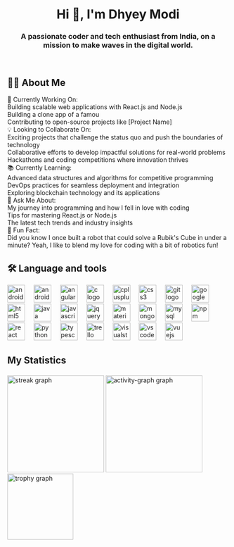 <h1 align="center">Hi 👋, I'm Dhyey Modi</h1>
<h3 align="center">A passionate coder and tech enthusiast from India, on a mission to make waves in the digital world.</h3>
<br/>
<h2 align="left">👩‍💻 About Me</h2>
<p align="left">🚀 Currently Working On:<br>      Building scalable web applications with React.js and Node.js<br>      Building a clone app of a famou<br>      Contributing to open-source projects like [Project Name]<br>💡 Looking to Collaborate On:<br>      Exciting projects that challenge the status quo and push the boundaries of technology<br>      Collaborative efforts to develop impactful solutions for real-world problems<br>      Hackathons and coding competitions where innovation thrives<br>📚 Currently Learning:<br>      Advanced data structures and algorithms for competitive programming<br>      DevOps practices for seamless deployment and integration<br>      Exploring blockchain technology and its applications<br>💬 Ask Me About:<br>      My journey into programming and how I fell in love with coding<br>      Tips for mastering React.js or Node.js<br>      The latest tech trends and industry insights<br>🎉 Fun Fact:<br>      Did you know I once built a robot that could solve a Rubik's Cube in under a minute? Yeah, I like to blend my love for coding with a bit of robotics fun!</p>

###


#####
<h2 align="left">🛠 Language and tools</h2>


<div align="left">
  <img src="https://cdn.jsdelivr.net/gh/devicons/devicon/icons/android/android-original.svg" height="40" alt="android logo"  />
  <img width="12" />
  <img src="https://cdn.jsdelivr.net/gh/devicons/devicon/icons/androidstudio/androidstudio-original.svg" height="40" alt="androidstudio logo"  />
  <img width="12" />
  <img src="https://cdn.jsdelivr.net/gh/devicons/devicon/icons/angularjs/angularjs-original.svg" height="40" alt="angularjs logo"  />
  <img width="12" />
  <img src="https://cdn.jsdelivr.net/gh/devicons/devicon/icons/c/c-original.svg" height="40" alt="c logo"  />
  <img width="12" />
  <img src="https://cdn.jsdelivr.net/gh/devicons/devicon/icons/cplusplus/cplusplus-original.svg" height="40" alt="cplusplus logo"  />
  <img width="12" />
  <img src="https://cdn.jsdelivr.net/gh/devicons/devicon/icons/css3/css3-original.svg" height="40" alt="css3 logo"  />
  <img width="12" />
  <img src="https://cdn.jsdelivr.net/gh/devicons/devicon/icons/git/git-original.svg" height="40" alt="git logo"  />
  <img width="12" />
  <img src="https://cdn.jsdelivr.net/gh/devicons/devicon/icons/googlecloud/googlecloud-original.svg" height="40" alt="googlecloud logo"  />
  <img width="12" />
  <img src="https://cdn.jsdelivr.net/gh/devicons/devicon/icons/html5/html5-original.svg" height="40" alt="html5 logo"  />
  <img width="12" />
  <img src="https://cdn.jsdelivr.net/gh/devicons/devicon/icons/java/java-original.svg" height="40" alt="java logo"  />
  <img width="12" />
  <img src="https://cdn.jsdelivr.net/gh/devicons/devicon/icons/javascript/javascript-original.svg" height="40" alt="javascript logo"  />
  <img width="12" />
  <img src="https://cdn.jsdelivr.net/gh/devicons/devicon/icons/jquery/jquery-original.svg" height="40" alt="jquery logo"  />
  <img width="12" />
  <img src="https://cdn.jsdelivr.net/gh/devicons/devicon/icons/materialui/materialui-original.svg" height="40" alt="materialui logo"  />
  <img width="12" />
  <img src="https://cdn.jsdelivr.net/gh/devicons/devicon/icons/mongodb/mongodb-original.svg" height="40" alt="mongodb logo"  />
  <img width="12" />
  <img src="https://cdn.jsdelivr.net/gh/devicons/devicon/icons/mysql/mysql-original.svg" height="40" alt="mysql logo"  />
  <img width="12" />
  <img src="https://cdn.jsdelivr.net/gh/devicons/devicon/icons/npm/npm-original-wordmark.svg" height="40" alt="npm logo"  />
  <img width="12" />
  <img src="https://cdn.jsdelivr.net/gh/devicons/devicon/icons/react/react-original.svg" height="40" alt="react logo"  />
  <img width="12" />
  <img src="https://cdn.jsdelivr.net/gh/devicons/devicon/icons/python/python-original.svg" height="40" alt="python logo"  />
  <img width="12" />
  <img src="https://cdn.jsdelivr.net/gh/devicons/devicon/icons/typescript/typescript-original.svg" height="40" alt="typescript logo"  />
  <img width="12" />
  <img src="https://cdn.jsdelivr.net/gh/devicons/devicon/icons/trello/trello-plain.svg" height="40" alt="trello logo"  />
  <img width="12" />
  <img src="https://cdn.jsdelivr.net/gh/devicons/devicon/icons/visualstudio/visualstudio-plain.svg" height="40" alt="visualstudio logo"  />
  <img width="12" />
  <img src="https://cdn.jsdelivr.net/gh/devicons/devicon/icons/vscode/vscode-original.svg" height="40" alt="vscode logo"  />
  <img width="12" />
  <img src="https://cdn.jsdelivr.net/gh/devicons/devicon/icons/vuejs/vuejs-original.svg" height="40" alt="vuejs logo"  />
</div>

###

###

#####

<h2 align="left">My Statistics</h2>

###

<div align="left">
  <img src="https://streak-stats.demolab.com?user=dhyeymodi2001&locale=en&mode=weekly&theme=nord&hide_border=false&border_radius=15&order=3" height="220" alt="streak graph"  />
   <img src="https://github-readme-activity-graph.vercel.app/graph?username=dhyeymodi2001&theme=nord&area=true&hide_title=false&hide_border=false&radius=15&custom_title=Dhyey's%20Contribution%20Graph" height="220" alt="activity-graph graph"  />
   <img src="https://github-profile-trophy.vercel.app?username=dhyeymodi2001&theme=nord&no-frame=true&no-bg=false" height="150" alt="trophy graph"  />
</div>


 
</div>

###


<!--
**dhyeymodi2001/dhyeymodi2001** is a ✨ _special_ ✨ repository because its `README.md` (this file) appears on your GitHub profile.

Here are some ideas to get you started:

- 🔭 I’m currently working on ...
- 🌱 I’m currently learning ...
- 👯 I’m looking to collaborate on ...
- 🤔 I’m looking for help with ...
- 💬 Ask me about ...
- 📫 How to reach me: ...
- 😄 Pronouns: ...
- ⚡ Fun fact: ...
-->
